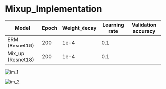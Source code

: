 # Mixup_Implementation

| Model  | Epoch | Weight_decay| Learning rate | Validation accuracy |
| ------------- | ------------- |--------------------|--------------------|------------------------------|
| ERM (Resnet18)  | 200 |   1e-4                         |    0.1                 |                      |
| Mix_up (Resnet18) | 200 |        1e-4                   |        0.1            |                      |





![im_1](https://user-images.githubusercontent.com/45710249/130177946-eb8654e6-038f-4532-b322-606bd5dc8c9e.png)

![im_2](https://user-images.githubusercontent.com/45710249/130177972-f1e3e1bc-b2eb-488f-8287-0ed99f3ff78a.png)


